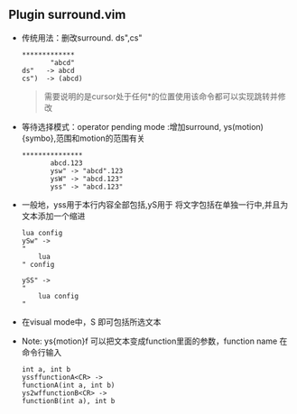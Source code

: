 ## Plugin **surround.vim**
- 传统用法：删改surround. ds",cs"
    ```
    ************* 
           "abcd" 
    ds"   -> abcd 
    cs")  -> (abcd)
    ```
    > 需要说明的是cursor处于任何*的位置使用该命令都可以实现跳转并修改
- 等待选择模式：operator pending mode :增加surround, ys(motion){symbo},范围和motion的范围有关
    ``` 
    ***************
           abcd.123
           ysw" -> "abcd".123
           ysW" -> "abcd.123"
           yss" -> "abcd.123"
    ``` 
- 一般地，yss用于本行内容全部包括,yS用于 将文字包括在单独一行中,并且为文本添加一个缩进
    ```
    lua config
    ySw" ->
    "
        lua
    " config

    ySS" ->
    "
        lua config
    "
    ```
- 在visual mode中，S 即可包括所选文本

- Note: ys{motion}f 可以把文本变成function里面的参数，function name 在命令行输入
    ```
    int a, int b
    yssffunctionA<CR> ->
    functionA(int a, int b)
    ys2wffunctionB<CR> ->
    functionB(int a), int b
    ```


